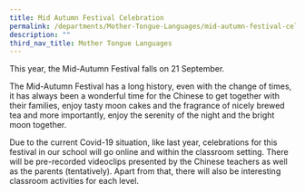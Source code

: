 ```yaml
---
title: Mid Autumn Festival Celebration
permalink: /departments/Mother-Tongue-Languages/mid-autumn-festival-celebration
description: ""
third_nav_title: Mother Tongue Languages
---
```

This year, the Mid-Autumn Festival falls on 21 September.

The Mid-Autumn Festival has a long history, even with the change of times, it has always been a wonderful time for the Chinese to get together with their families, enjoy tasty moon cakes and the fragrance of nicely brewed tea and more importantly, enjoy the serenity of the night and the bright moon together.

Due to the current Covid-19 situation, like last year, celebrations for this festival in our school will go online and within the classroom setting. There will be pre-recorded videoclips presented by the Chinese teachers as well as the parents (tentatively). Apart from that, there will also be interesting classroom activities for each level. 